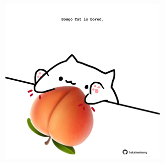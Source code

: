 <!-- built at 01/02/2021, 06:01:47 UTC -->
<p align="center">
  <img width="500" height="500" src="./ReadmeImage.svg">
</p>
